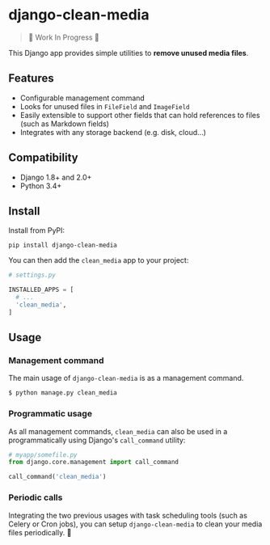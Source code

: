 # django-clean-media

> 🚧 Work In Progress 🚧

This Django app provides simple utilities to **remove unused media files**.

## Features

- Configurable management command
- Looks for unused files in `FileField` and `ImageField`
- Easily extensible to support other fields that can hold references to files (such as Markdown fields)
- Integrates with any storage backend (e.g. disk, cloud…)

## Compatibility

- Django 1.8+ and 2.0+
- Python 3.4+

## Install

Install from PyPI:

```
pip install django-clean-media
```

You can then add the `clean_media` app to your project:

```python
# settings.py

INSTALLED_APPS = [
  # ...
  'clean_media',
]
```

## Usage

### Management command

The main usage of `django-clean-media` is as a management command.

```bash
$ python manage.py clean_media
```

### Programmatic usage

As all management commands, `clean_media` can also be used in a programmatically using Django's `call_command` utility:

```python
# myapp/somefile.py
from django.core.management import call_command

call_command('clean_media')
```

### Periodic calls

Integrating the two previous usages with task scheduling tools (such as Celery or Cron jobs), you can setup `django-clean-media` to clean your media files periodically. 🤖
